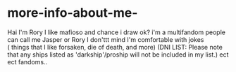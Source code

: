 # more-info-about-me-
Hai I'm Rory 
I like mafioso and chance
i draw ok?
i'm a multifandom 
people can call me Jasper or Rory I don'ttt mind I'm comfortable with jokes  
( things that I like forsaken, die of death, and more) (DNI LIST: Please note that any ships listed as 'darkship'/proship will not be  included in my list.) ect ect fandoms.. 
